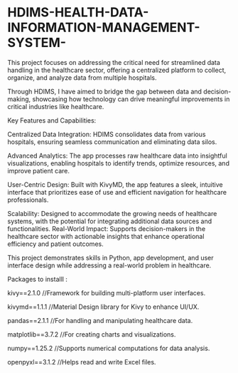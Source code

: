 # HDIMS-HEALTH-DATA-INFORMATION-MANAGEMENT-SYSTEM-
This project focuses on addressing the critical need for streamlined data handling in the healthcare sector, offering a centralized platform to collect, organize, and analyze data from multiple hospitals.

Through HDIMS, I have aimed to bridge the gap between data and decision-making, showcasing how technology can drive meaningful improvements in critical industries like healthcare.




Key Features and Capabilities:

Centralized Data Integration: HDIMS consolidates data from various hospitals, ensuring seamless communication and eliminating data silos.

Advanced Analytics: The app processes raw healthcare data into insightful visualizations, enabling hospitals to identify trends, optimize resources, and improve patient care.

User-Centric Design: Built with KivyMD, the app features a sleek, intuitive interface that prioritizes ease of use and efficient navigation for healthcare professionals.


Scalability: Designed to accommodate the growing needs of healthcare systems, with the potential for integrating additional data sources and functionalities.
Real-World Impact: Supports decision-makers in the healthcare sector with actionable insights that enhance operational efficiency and patient outcomes.



This project demonstrates  skills in Python, app development, and user interface design while addressing a real-world problem in healthcare.


Packages to  installl :

kivy==2.1.0  //Framework for building multi-platform user interfaces.

kivymd==1.1.1   //Material Design library for Kivy to enhance UI/UX.

pandas==2.1.1  //For handling and manipulating healthcare data.

matplotlib==3.7.2  //For creating charts and visualizations.

numpy==1.25.2  //Supports numerical computations for data analysis.

openpyxl==3.1.2   //Helps read and write Excel files.



